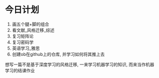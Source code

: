 # 今日计划
1. 画五个腿+脚的组合
2. 看文献_风格迁移_综述
3. 复习矩阵论
4. 复习密码学
5. 英语学习_雅思
6. 创建ob在github上的仓库, 并学习如何将其推上去

想写一篇不是基于深度学习的风格迁移, 一来学习机器学习的知识, 而来当作机器学习的结课作业